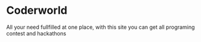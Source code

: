 # Coderworld
All your need fullfilled at one place, with this site  you can get all programing contest and hackathons 
